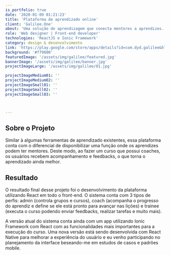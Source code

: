 ```yaml
---
is_portfolio: true
date: '2020-01-09 01:21:23'
title: 'Plataforma de aprendizado online'
client: 'Galilee.One'
about: 'Uma solução de aprendizagem que conecta mentores a aprendizes.'
role: 'Web designer | Front-end developer'
technologies: 'ReactJS e Ionic Framework'
category: design & desenvolvimento
link: 'https://play.google.com/store/apps/details?id=com.dyd.galilee&hl=en'
background: '#ff9800'
featuredImage: '/assets/img/galilee/featured.jpg'
bannerImage: '/assets/img/galilee/banner.jpg'
projectImageLarge: '/assets/img/galilee/01.jpg'

projectImageMedium01: ''
projectImageMedium02: ''
projectImageSmall01: ''
projectImageSmall02: ''
projectImageSmall03: ''



---
```


## Sobre o Projeto

Similar à algumas ferramentas de aprendizado existentes, essa plataforma conta com o diferencial de disponibilizar uma função onde os aprendizes podem ter mentores. Deste modo, ao fazer um curso que possui coaches, os usuários recebem acompanhamento e feedbacks, o que torna o aprendizado ainda melhor.

## Resultado

O resultado final desse projeto foi o desenvolvimento da plataforma utilizando React em todo o front-end. O sistema conta com 3 tipos de perfis: admin (controla grupos e cursos), coach (acompanha o progresso do aprendiz e define se ele está pronto para avançar nas lições) e trainee (executa o curso podendo enviar feedbacks, realizar tarefas e muito mais).

A versão atual do sistema conta ainda com um app utilizando Ionic Framework com React com as funcionalidades mais importantes para a execução do curso. Uma nova versão está sendo desenvolvida com React Native para melhorar a experiência do usuário e eu venho participando no planejamento da interface beseando-me em estudos de casos e padrões mobile.

